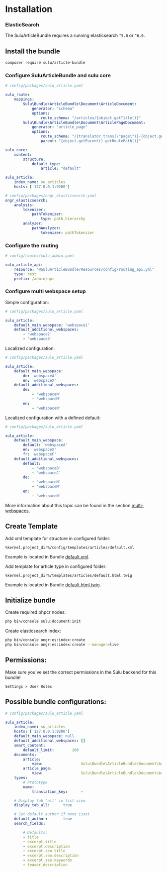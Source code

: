 # Installation

### ElasticSearch

The SuluArticleBundle requires a running elasticsearch `^5.0` or `^6.0`.

## Install the bundle

```bash
composer require sulu/article-bundle
```

### Configure SuluArticleBundle and sulu core

```yml
# config/packages/sulu_article.yaml

sulu_route:
    mappings:
        Sulu\Bundle\ArticleBundle\Document\ArticleDocument:
            generator: "schema"
            options:
                route_schema: "/articles/{object.getTitle()}"
        Sulu\Bundle\ArticleBundle\Document\ArticlePageDocument:
            generator: "article_page"
            options:
                route_schema: "/{translator.trans(\"page\")}-{object.getPageNumber()}"
                parent: "{object.getParent().getRoutePath()}"

sulu_core:
    content:
        structure:
            default_type:
                article: "default"

sulu_article:
    index_name: su_articles
    hosts: ['127.0.0.1:9200']

# config/packages/ongr_elasticsearch.yaml
ongr_elasticsearch:
    analysis:
        tokenizer:
            pathTokenizer:
                type: path_hierarchy
        analyzer:
            pathAnalyzer:
                tokenizer: pathTokenizer
```

### Configure the routing

```yml
# config/routes/sulu_admin.yaml

sulu_article_api:
    resource: "@SuluArticleBundle/Resources/config/routing_api.yml"
    type: rest
    prefix: /admin/api
```

### Configure multi webspace setup

Simple configuration:

```yml
# config/packages/sulu_article.yaml

sulu_article:
    default_main_webspace: 'webspace1'
    default_additional_webspaces:
        - 'webspace2'
        - 'webspace3'
```

Localized configuration:

```yml
# config/packages/sulu_article.yaml

sulu_article:
    default_main_webspace: 
        de: 'webspaceA'
        en: 'webspaceX'
    default_additional_webspaces:
        de:
            - 'webspaceN'
            - 'webspaceM'
        en:
            - 'webspaceN'
```

Localized configuration with a defined default:

```yml
# config/packages/sulu_article.yaml

sulu_article:
    default_main_webspace: 
        default: 'webspaceA'
        en: 'webspaceX'
        fr: 'webspaceF'
    default_additional_webspaces:
        default:
            - 'webspaceB'
            - 'webspaceC'
        de:
            - 'webspaceN'
            - 'webspaceM'
        en:
            - 'webspaceN'
```

More information about this topic can be found in the section [multi-webspaces](multi-webspaces.md).

## Create Template

Add xml template for structure in configured folder:

```
%kernel.project_dir%/config/templates/articles/default.xml
```

Example is located in Bundle
[default.xml](default.xml).

Add template for article type in configured folder:

```
%kernel.project_dir%/templates/articles/default.html.twig
```

Example is located in Bundle
[default.html.twig](default.html.twig).

## Initialize bundle

Create required phpcr nodes:

```bash
php bin/console sulu:document:init
```

Create elasticsearch index:

```bash
php bin/console ongr:es:index:create
php bin/console ongr:es:index:create --manager=live
```

## Permissions:

Make sure you've set the correct permissions in the Sulu backend for this bundle!

`Settings > User Roles`

## Possible bundle configurations:

```yml
# config/packages/sulu_article.yaml

sulu_article:
    index_name: su_articles
    hosts: ['127.0.0.1:9200']
    default_main_webspace: null
    default_additional_webspaces: []
    smart_content:
        default_limit:        100
    documents:
        article:
            view:                 Sulu\Bundle\ArticleBundle\Document\ArticleViewDocument
        article_page:
            view:                 Sulu\Bundle\ArticleBundle\Document\ArticlePageViewObject
    types:
        # Prototype
        name:
            translation_key:      ~

    # Display tab 'all' in list view
    display_tab_all:      true

    # Set default author if none isset
    default_author:       true
    search_fields:

        # Defaults:
        - title
        - excerpt.title
        - excerpt.description
        - excerpt.seo.title
        - excerpt.seo.description
        - excerpt.seo.keywords
        - teaser_description
```
